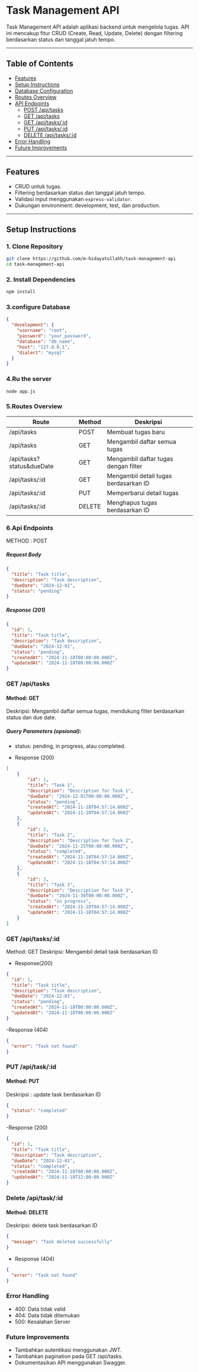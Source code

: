 # Task Management API

Task Management API adalah aplikasi backend untuk mengelola tugas. API ini mencakup fitur CRUD (Create, Read, Update, Delete) dengan filtering berdasarkan status dan tanggal jatuh tempo.

---

## Table of Contents
- [Features](#features)
- [Setup Instructions](#setup-instructions)
- [Database Configuration](#database-configuration)
- [Routes Overview](#routes-overview)
- [API Endpoints](#api-endpoints)
  - [POST /api/tasks](#post-apitasks)
  - [GET /api/tasks](#get-apitasks)
  - [GET /api/tasks/:id](#get-apitasksid)
  - [PUT /api/tasks/:id](#put-apitasksid)
  - [DELETE /api/tasks/:id](#delete-apitasksid)
- [Error Handling](#error-handling)
- [Future Improvements](#future-improvements)

---

## Features
- CRUD untuk tugas.
- Filtering berdasarkan status dan tanggal jatuh tempo.
- Validasi input menggunakan `express-validator`.
- Dukungan environment: development, test, dan production.

---

## Setup Instructions

### 1. Clone Repository
```bash
git clone https://github.com/m-hidayatullahh/task-management-api
cd task-management-api
```
### 2.  Install Dependencies
```bash
npm install
```

### 3.configure Database
```json
{
  "development": {
    "username": "root",
    "password": "your_password",
    "database": "db_name",
    "host": "127.0.0.1",
    "dialect": "mysql"
  }
}
```

### 4.Ru the server
```bash
node app.js
```

### 5.Routes Overview
| Route               | Method | Deskripsi                              |
|---------------------|--------|----------------------------------------|
| /api/tasks          | POST   | Membuat tugas baru                    |
| /api/tasks          | GET    | Mengambil daftar semua tugas           |
| /api/tasks?status&dueDate | GET    | Mengambil daftar tugas dengan filter   |
| /api/tasks/:id      | GET    | Mengambil detail tugas berdasarkan ID  |
| /api/tasks/:id      | PUT    | Memperbarui detail tugas               |
| /api/tasks/:id      | DELETE | Menghapus tugas berdasarkan ID         |


### 6.Api Endpoints
METHOD : POST
##### Request Body
```json
{
  "title": "Task title",
  "description": "Task description",
  "dueDate": "2024-12-01",
  "status": "pending"
}
```

##### Response (201)
```json
{
  "id": 1,
  "title": "Task title",
  "description": "Task description",
  "dueDate": "2024-12-01",
  "status": "pending",
  "createdAt": "2024-11-18T00:00:00.000Z",
  "updatedAt": "2024-11-18T00:00:00.000Z"
}
```
### GET /api/tasks
#### Method: GET
Deskripsi: Mengambil daftar semua tugas, mendukung filter berdasarkan status dan due date.

##### Query Parameters (opsional):
- status: pending, in progress, atau completed.

- Response (200)
```json
[
    {
        "id": 1,
        "title": "Task 1",
        "description": "Description for Task 1",
        "dueDate": "2024-12-01T00:00:00.000Z",
        "status": "pending",
        "createdAt": "2024-11-18T04:57:14.000Z",
        "updatedAt": "2024-11-18T04:57:14.000Z"
    },
    {
        "id": 2,
        "title": "Task 2",
        "description": "Description for Task 2",
        "dueDate": "2024-11-25T00:00:00.000Z",
        "status": "completed",
        "createdAt": "2024-11-18T04:57:14.000Z",
        "updatedAt": "2024-11-18T04:57:14.000Z"
    },
    {
        "id": 3,
        "title": "Task 3",
        "description": "Description for Task 3",
        "dueDate": "2024-11-30T00:00:00.000Z",
        "status": "in progress",
        "createdAt": "2024-11-18T04:57:14.000Z",
        "updatedAt": "2024-11-18T04:57:14.000Z"
    }
]
```

### GET /api/tasks/:id
Method: GET
Deskripsi: Mengambil detail task berdasarkan ID

- Response(200)
```json
{
  "id": 1,
  "title": "Task title",
  "description": "Task description",
  "dueDate": "2024-12-01",
  "status": "pending",
  "createdAt": "2024-11-18T00:00:00.000Z",
  "updatedAt": "2024-11-18T00:00:00.000Z"
}
```
-Response (404)
```json
{
  "error": "Task not found"
}
```

### PUT /api/task/:id
#### Method: PUT
Deskripsi : update task berdasarkan ID
```json
{
  "status": "completed"
}
```
-Response (200)
```json
{
  "id": 1,
  "title": "Task title",
  "description": "Task description",
  "dueDate": "2024-12-01",
  "status": "completed",
  "createdAt": "2024-11-18T00:00:00.000Z",
  "updatedAt": "2024-11-18T12:00:00.000Z"
}
```

### Delete /api/task/:id
#### Method: DELETE
Deskripsi: delete task berdasarkan ID
```json
{
  "message": "Task deleted successfully"
}
```
- Response (404)
```json
{
  "error": "Task not found"
}
```

### Error Handling
- 400: Data tidak valid 
- 404: Data tidak ditemukan
- 500: Kesalahan Server


### Future Improvements
- Tambahkan autentikasi menggunakan JWT.
- Tambahkan pagination pada GET /api/tasks.
- Dokumentasikan API menggunakan Swagger.




